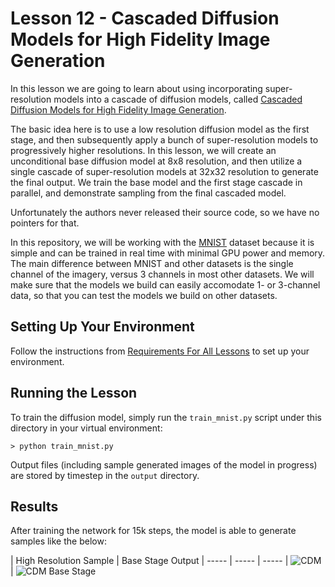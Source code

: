 # Lesson 12 - Cascaded Diffusion Models for High Fidelity Image Generation

In this lesson we are going to learn about using incorporating super-resolution models into a cascade of diffusion models, called [Cascaded Diffusion Models for High Fidelity Image Generation](https://arxiv.org/abs/2106.15282). 

The basic idea here is to use a low resolution diffusion model as the first stage, and then subsequently apply a bunch of super-resolution models to progressively higher resolutions. In this lesson, we will create an unconditional base diffusion model at 8x8 resolution, and then utilize a single cascade of super-resolution models at 32x32 resolution to generate the final output. We train the base model and the first stage cascade in parallel, and demonstrate sampling from the final cascaded model.

Unfortunately the authors never released their source code, so we have no pointers for that.

In this repository, we will be working with the [MNIST](https://en.wikipedia.org/wiki/MNIST_database) dataset because it is simple and can be trained in real time with minimal GPU power and memory. The main difference between MNIST and other datasets is the single channel of the imagery, versus 3 channels in most other datasets. We will make sure that the models we build can easily accomodate 1- or 3-channel data, so that you can test the models we build on other datasets.

## Setting Up Your Environment

Follow the instructions from [Requirements For All Lessons](https://github.com/swookey-thinky/mindiffusion?tab=readme-ov-file#requirements-for-all-lessons) to set up your environment.

## Running the Lesson

To train the diffusion model, simply run the `train_mnist.py` script under this directory in your virtual environment:

```
> python train_mnist.py
```

Output files (including sample generated images of the model in progress) are stored by timestep in the `output` directory.

## Results

After training the network for 15k steps, the model is able to generate samples like the below:

| High Resolution Sample | Base Stage Output 
| ----- | ----- | -----
| ![CDM](https://drive.google.com/uc?export=view&id=13Ii508SuNxIyVD8tirihxOe87mQhrgYn) | ![CDM Base Stage](https://drive.google.com/uc?export=view&id=1D8VTcd0jVxVMZAApzLE6LscQu_VGXPmX) 
